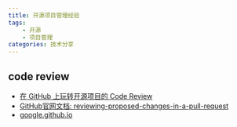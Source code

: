 ```yaml
---
title: 开源项目管理经验
tags: 
    - 开源
    - 项目管理
categories: 技术分享
---
```

## code review
- [在 GitHub 上玩转开源项目的 Code Review](https://www.cnblogs.com/daniel-hutao/p/code_review.html)
- [GitHub官网文档: reviewing-proposed-changes-in-a-pull-request](https://docs.github.com/en/pull-requests/collaborating-with-pull-requests/reviewing-changes-in-pull-requests/reviewing-proposed-changes-in-a-pull-request)
- [google.github.io](https://google.github.io/eng-practices/review/)